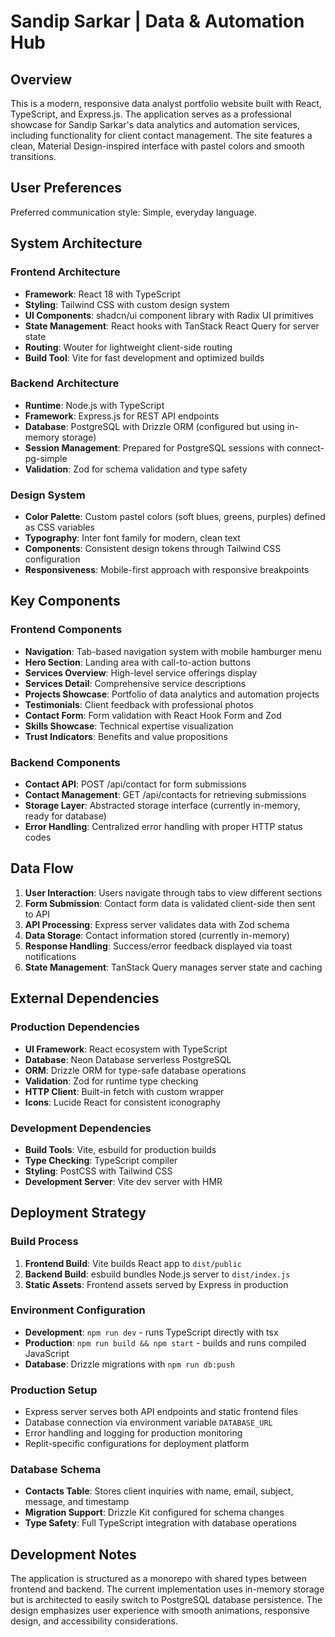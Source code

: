 # Sandip Sarkar | Data & Automation Hub

## Overview

This is a modern, responsive data analyst portfolio website built with React, TypeScript, and Express.js. The application serves as a professional showcase for Sandip Sarkar's data analytics and automation services, including functionality for client contact management. The site features a clean, Material Design-inspired interface with pastel colors and smooth transitions.

## User Preferences

Preferred communication style: Simple, everyday language.

## System Architecture

### Frontend Architecture
- **Framework**: React 18 with TypeScript
- **Styling**: Tailwind CSS with custom design system
- **UI Components**: shadcn/ui component library with Radix UI primitives
- **State Management**: React hooks with TanStack React Query for server state
- **Routing**: Wouter for lightweight client-side routing
- **Build Tool**: Vite for fast development and optimized builds

### Backend Architecture
- **Runtime**: Node.js with TypeScript
- **Framework**: Express.js for REST API endpoints
- **Database**: PostgreSQL with Drizzle ORM (configured but using in-memory storage)
- **Session Management**: Prepared for PostgreSQL sessions with connect-pg-simple
- **Validation**: Zod for schema validation and type safety

### Design System
- **Color Palette**: Custom pastel colors (soft blues, greens, purples) defined as CSS variables
- **Typography**: Inter font family for modern, clean text
- **Components**: Consistent design tokens through Tailwind CSS configuration
- **Responsiveness**: Mobile-first approach with responsive breakpoints

## Key Components

### Frontend Components
- **Navigation**: Tab-based navigation system with mobile hamburger menu
- **Hero Section**: Landing area with call-to-action buttons
- **Services Overview**: High-level service offerings display
- **Services Detail**: Comprehensive service descriptions
- **Projects Showcase**: Portfolio of data analytics and automation projects
- **Testimonials**: Client feedback with professional photos
- **Contact Form**: Form validation with React Hook Form and Zod
- **Skills Showcase**: Technical expertise visualization
- **Trust Indicators**: Benefits and value propositions

### Backend Components
- **Contact API**: POST /api/contact for form submissions
- **Contact Management**: GET /api/contacts for retrieving submissions
- **Storage Layer**: Abstracted storage interface (currently in-memory, ready for database)
- **Error Handling**: Centralized error handling with proper HTTP status codes

## Data Flow

1. **User Interaction**: Users navigate through tabs to view different sections
2. **Form Submission**: Contact form data is validated client-side then sent to API
3. **API Processing**: Express server validates data with Zod schema
4. **Data Storage**: Contact information stored (currently in-memory)
5. **Response Handling**: Success/error feedback displayed via toast notifications
6. **State Management**: TanStack Query manages server state and caching

## External Dependencies

### Production Dependencies
- **UI Framework**: React ecosystem with TypeScript
- **Database**: Neon Database serverless PostgreSQL
- **ORM**: Drizzle ORM for type-safe database operations
- **Validation**: Zod for runtime type checking
- **HTTP Client**: Built-in fetch with custom wrapper
- **Icons**: Lucide React for consistent iconography

### Development Dependencies
- **Build Tools**: Vite, esbuild for production builds
- **Type Checking**: TypeScript compiler
- **Styling**: PostCSS with Tailwind CSS
- **Development Server**: Vite dev server with HMR

## Deployment Strategy

### Build Process
1. **Frontend Build**: Vite builds React app to `dist/public`
2. **Backend Build**: esbuild bundles Node.js server to `dist/index.js`
3. **Static Assets**: Frontend assets served by Express in production

### Environment Configuration
- **Development**: `npm run dev` - runs TypeScript directly with tsx
- **Production**: `npm run build && npm start` - builds and runs compiled JavaScript
- **Database**: Drizzle migrations with `npm run db:push`

### Production Setup
- Express server serves both API endpoints and static frontend files
- Database connection via environment variable `DATABASE_URL`
- Error handling and logging for production monitoring
- Replit-specific configurations for deployment platform

### Database Schema
- **Contacts Table**: Stores client inquiries with name, email, subject, message, and timestamp
- **Migration Support**: Drizzle Kit configured for schema changes
- **Type Safety**: Full TypeScript integration with database operations

## Development Notes

The application is structured as a monorepo with shared types between frontend and backend. The current implementation uses in-memory storage but is architected to easily switch to PostgreSQL database persistence. The design emphasizes user experience with smooth animations, responsive design, and accessibility considerations.